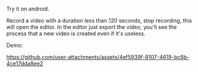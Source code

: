 Try it on android.

Record a video with a duration less than 120 seconds, stop recording, this will open the editor. In the editor just export the video, you'll see the process that a new video is created even if it's useless.


Demo:


https://github.com/user-attachments/assets/4ef5939f-9107-4619-bc8b-4ce17dda8ee2

